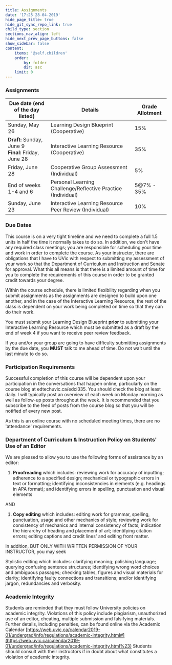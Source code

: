 ```yaml
---
title: Assignments
date: '17:25 28-04-2019'
hide_page_title: true
hide_git_sync_repo_link: true
child_type: section
sections_nav_align: left
hide_next_prev_page_buttons: false
show_sidebar: false
content:
    items: '@self.children'
    order:
        by: folder
        dir: asc
    limit: 0
---
```


### Assignments

| **Due date (end of the day listed)** | **Details** | **Grade Allotment** |
| --- | --- | --- |
| Sunday, May 26 | Learning Design Blueprint (Cooperative) | 15% |
| **Draft:** Sunday, June 9<br> **Final:** Friday, June 28 | Interactive Learning Resource (Cooperative) | 35% |
| Friday, June 28 | Cooperative Group Assessment (Individual) | 5% |
| End of weeks 1-4 and 6 | Personal Learning Challenge/Reflective Practice (Individual) | 5@7% - 35% |
| Sunday, June 23 | Interactive Learning Resource Peer Review (Individual) | 10% |


### Due Dates

This course is on a very tight timeline and we need to complete a full 1.5 units in half the time it normally takes to do so. In addition, we don&#39;t have any required class meetings; you are responsible for scheduling your time and work in order to complete the course. As your instructor, there are obligations that I have to UVic with respect to submitting my assessment of your work so that the Department of Curriculum and Instruction and Senate for approval. What this all means is that there is a limited amount of time for you to complete the requirements of this course in order to be granted credit towards your degree.

Within the course schedule, there is limited flexibility regarding when you submit assignments as the assignments are designed to build upon one another, and in the case of the Interactive Learning Resource, the rest of the class is dependent on your work being completed on time so that they can do their work.

You must submit your Learning Design Blueprint **prior** to submitting your Interactive Learning Resource which must be submitted as a draft by the end of week 4 if you want to receive peer review feedback.

If you and/or your group are going to have difficulty submitting assignments by the due date, you **MUST** talk to me ahead of time. Do not wait until the last minute to do so.

### Participation Requirements

Successful completion of this course will be dependent upon your participation in the conversations that happen online, particularly on the course blog at edtechuvic.ca/edci335. You should check the blog at least daily. I will typically post an overview of each week on Monday morning as well as follow-up posts throughout the week. It is recommended that you subscribe to the feed of posts from the course blog so that you will be notified of every new post.

As this is an online course with no scheduled meeting times, there are no &#39;attendance&#39; requirements.

### Department of Curriculum &amp; Instruction Policy on Students&#39; Use of an Editor

We are pleased to allow you to use the following forms of assistance by an editor:

1. **Proofreading** which includes: reviewing work for accuracy of inputting; adherence to a specified design; mechanical or typographic errors in text or formatting; identifying inconsistencies in elements (e.g. headings in APA format); and identifying errors in spelling, punctuation and visual elements

AND

1. **Copy editing** which includes: editing work for grammar, spelling, punctuation, usage and other mechanics of style; reviewing work for consistency of mechanics and internal consistency of facts; indication the hierarchy of heading and placement of art; identifying citation errors; editing captions and credit lines&#39; and editing front matter.

In addition, BUT ONLY WITH WRITTEN PERMISSION OF YOUR INSTRUCTOR, you may seek

Stylistic editing which includes: clarifying meaning; polishing language; querying confusing sentence structures; identifying wrong word choices and ambiguous passages; checking tables, figures and visual materials for clarity; identifying faulty connections and transitions; and/or identifying jargon, redundancies and verbosity.

### Academic Integrity

Students are reminded that they must follow University policies on academic integrity.  Violations of this policy include plagiarism, unauthorized use of an editor, cheating, multiple submission and falsifying materials.  Further details, including penalties, can be found online via the Academic Calendar [https://web.uvic.ca/calendar2019-01/undergrad/info/regulations/academic-integrity.html#](https://web.uvic.ca/calendar2019-01/undergrad/info/regulations/academic-integrity.html%23) Students should consult with their instructors if in doubt about what constitutes a violation of academic integrity.
